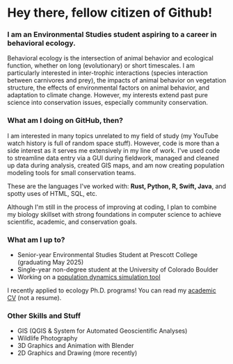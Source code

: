 # Hey there, fellow citizen of Github!
### I am an Environmental Studies student aspiring to a career in behavioral ecology.
Behavioral ecology is the intersection of animal behavior and ecological function, whether on long (evolutionary) or short timescales. I am particularly interested in inter-trophic interactions (species interaction between carnivores and prey), the impacts of animal behavior on vegetation structure, the effects of environmental factors on animal behavior, and adaptation to climate change. However, my interests extend past pure science into conservation issues, especially community conservation.
### What am I doing on GitHub, then?
I am interested in many topics unrelated to my field of study (my YouTube watch history is full of random space stuff). However, code is more than a side interest as it serves me extensively in my line of work. I've used code to streamline data entry via a GUI during fieldwork, managed and cleaned up data during analysis, created GIS maps, and am now creating population modeling tools for small conservation teams. 

These are the languages I've worked with: **Rust, Python, R, Swift, Java**, and spotty uses of HTML, SQL, etc.

Although I'm still in the process of improving at coding, I plan to combine my biology skillset with strong foundations in computer science to achieve scientific, academic, and conservation goals.
### What am I up to?
- Senior-year Environmental Studies Student at Prescott College (graduating May 2025)
- Single-year non-degree student at the University of Colorado Boulder
- Working on a [population dynamics simulation tool](https://github.com/gallus-gallus/EcolysisCMD)

I recently applied to ecology Ph.D. programs! You can read my [academic CV](https://github.com/gallus-gallus/gallus-gallus/blob/5ba4ec6953a3cbd1f191ac280378af573953d975/Anyll%20Markevich%20CV.pdf) (not a resume).
### Other Skills and Stuff
- GIS (QGIS & System for Automated Geoscientific Analyses)
- Wildlife Photography
- 3D Graphics and Animation with Blender
- 2D Graphics and Drawing (more recently)

<!--
**gallus-gallus/gallus-gallus** is a ✨ _special_ ✨ repository because its `README.md` (this file) appears on your GitHub profile.

Here are some ideas to get you started:

- 🔭 I'm currently working on ...
- 🌱 I'm currently learning ...
- 👯 I'm looking to collaborate on ...
- 🤔 I'm looking for help with ...
- 💬 Ask me about ...
- 📫 How to reach me: ...
- 😄 Pronouns: ...
- ⚡ Fun fact: ...
-->
